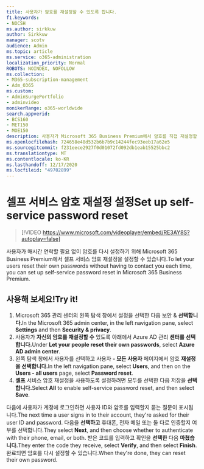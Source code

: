 ```yaml
---
title: 사용자가 암호를 재설정할 수 있도록 합니다.
f1.keywords:
- NOCSH
ms.author: sirkkuw
author: Sirkkuw
manager: scotv
audience: Admin
ms.topic: article
ms.service: o365-administration
localization_priority: Normal
ROBOTS: NOINDEX, NOFOLLOW
ms.collection:
- M365-subscription-management
- Adm_O365
ms.custom:
- AdminSurgePortfolio
- adminvideo
monikerRange: o365-worldwide
search.appverid:
- BCS160
- MET150
- MOE150
description: 사용자가 Microsoft 365 Business Premium에서 암호를 직접 재설정할 수 있도록 하는 방법에 대해 자세히 알아보습니다.
ms.openlocfilehash: 724658e48d532b6b7b9c14244fec93eeb17a62e5
ms.sourcegitcommit: f231eece2927f0d01072fd092db1eab15525bbc2
ms.translationtype: MT
ms.contentlocale: ko-KR
ms.lasthandoff: 12/17/2020
ms.locfileid: "49702899"
---
```

# <a name="set-up-self-service-password-reset"></a><span data-ttu-id="f0526-103">셀프 서비스 암호 재설정 설정</span><span class="sxs-lookup"><span data-stu-id="f0526-103">Set up self-service password reset</span></span>

> [!VIDEO https://www.microsoft.com/videoplayer/embed/RE3AY8S?autoplay=false]

<span data-ttu-id="f0526-104">사용자가 매시간 연락할 필요 없이 암호를 다시 설정하기 위해 Microsoft 365 Business Premium에서 셀프 서비스 암호 재설정을 설정할 수 있습니다.</span><span class="sxs-lookup"><span data-stu-id="f0526-104">To let your users reset their own passwords without having to contact you each time, you can set up self-service password reset in Microsoft 365 Business Premium.</span></span>

## <a name="try-it"></a><span data-ttu-id="f0526-105">사용해 보세요!</span><span class="sxs-lookup"><span data-stu-id="f0526-105">Try it!</span></span>

1. <span data-ttu-id="f0526-106">Microsoft 365 관리 센터의 왼쪽 탐색 창에서  설정을 선택한 다음 보안 & **선택합니다.**</span><span class="sxs-lookup"><span data-stu-id="f0526-106">In the Microsoft 365 admin center, in the left navigation pane, select **Settings** and then **Security & privacy**.</span></span>
1. <span data-ttu-id="f0526-107">사용자가 **자신의 암호를 재설정할 수** 있도록 아래에서 Azure AD 관리 **센터를 선택합니다.**</span><span class="sxs-lookup"><span data-stu-id="f0526-107">Under **Let your people reset their own passwords**, select **Azure AD admin center**.</span></span>
1. <span data-ttu-id="f0526-108">왼쪽 탐색 창에서 사용자를 선택하고 사용자 **- 모든 사용자** 페이지에서 암호 **재설정을 선택합니다.**</span><span class="sxs-lookup"><span data-stu-id="f0526-108">In the left navigation pane, select **Users**, and then on the **Users - all users** page, select **Password reset**.</span></span>
1. <span data-ttu-id="f0526-109">**셀프** 서비스 암호 재설정을 사용하도록 설정하려면 모두를 선택한 다음 저장을 **선택합니다.**</span><span class="sxs-lookup"><span data-stu-id="f0526-109">Select **All** to enable self-service password reset, and then select **Save**.</span></span>

<span data-ttu-id="f0526-110">다음에 사용자가 계정에 로그인하면 사용자 ID와 암호를 입력할지 묻는 질문이 표시됩니다.</span><span class="sxs-lookup"><span data-stu-id="f0526-110">The next time a user signs in to their account, they're asked for their user ID and password.</span></span> <span data-ttu-id="f0526-111">다음을 **선택하고** 휴대폰, 전자 메일 또는 둘 다로 인증할지 여부를 선택합니다.</span><span class="sxs-lookup"><span data-stu-id="f0526-111">They select **Next**, and then choose whether to authenticate with their phone, email, or both.</span></span> <span data-ttu-id="f0526-112">받은 코드를 입력하고 확인을 **선택한** 다음 **마쳤습니다.**</span><span class="sxs-lookup"><span data-stu-id="f0526-112">They enter the code they receive, select **Verify**, and then select **Finish**.</span></span> <span data-ttu-id="f0526-113">완료되면 암호를 다시 설정할 수 있습니다.</span><span class="sxs-lookup"><span data-stu-id="f0526-113">When they're done, they can reset their own password.</span></span>
